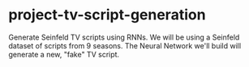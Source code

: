 # project-tv-script-generation
Generate Seinfeld TV scripts using RNNs. We will be using a Seinfeld dataset of scripts from 9 seasons. The Neural Network we'll build will generate a new, "fake" TV script.
